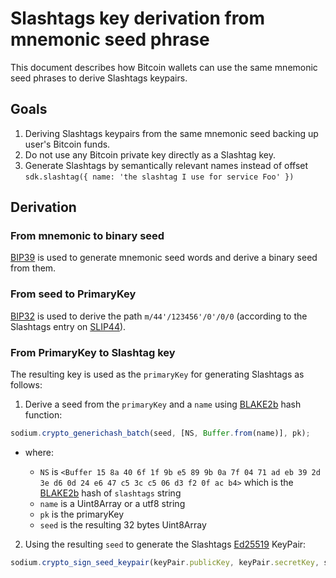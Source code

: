 # Slashtags key derivation from mnemonic seed phrase

This document describes how Bitcoin wallets can use the same mnemonic seed phrases to derive Slashtags keypairs.

## Goals

1. Deriving Slashtags keypairs from the same mnemonic seed backing up user's Bitcoin funds.
2. Do not use any Bitcoin private key directly as a Slashtag key.
3. Generate Slashtags by semantically relevant names instead of offset `sdk.slashtag({ name: 'the slashtag I use for service Foo' })`

## Derivation

### From mnemonic to binary seed

[BIP39](https://bips.xyz/39) is used to generate mnemonic seed words and derive a binary seed from them.

### From seed to PrimaryKey

[BIP32](https://bips.xyz/32) is used to derive the path `m/44'/123456'/0'/0/0` (according to the Slashtags entry on [SLIP44](https://github.com/satoshilabs/slips/blob/master/slip-0044.md)).

### From PrimaryKey to Slashtag key

The resulting key is used as the `primaryKey` for generating Slashtags as follows:

1. Derive a seed from the `primaryKey` and a `name` using [BLAKE2b](https://sodium-friends.github.io/docs/docs/generichashing#crypto_generichash_batch) hash function:

```js
sodium.crypto_generichash_batch(seed, [NS, Buffer.from(name)], pk);
```

- where:

  - `NS` is `<Buffer 15 8a 40 6f 1f 9b e5 89 9b 0a 7f 04 71 ad eb 39 2d 3e d6 0d 24 e6 47 c5 3c c5 06 d3 f2 0f ac b4>` which is the [BLAKE2b](https://sodium-friends.github.io/docs/docs/generichashing#crypto_generichash) hash of `slashtags` string
  - `name` is a Uint8Array or a utf8 string
  - `pk` is the primaryKey
  - `seed` is the resulting 32 bytes Uint8Array

2. Using the resulting `seed` to generate the Slashtags [Ed25519](https://doc.libsodium.org/public-key_cryptography/public-key_signatures#key-pair-generation) KeyPair:

```js
sodium.crypto_sign_seed_keypair(keyPair.publicKey, keyPair.secretKey, seed);
```
